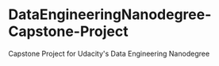 # DataEngineeringNanodegree-Capstone-Project
Capstone Project for Udacity's Data Engineering Nanodegree
